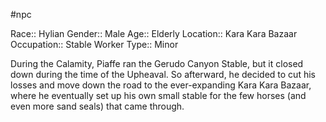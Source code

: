 #npc 

Race:: Hylian
Gender:: Male
Age:: Elderly
Location:: Kara Kara Bazaar
Occupation:: Stable Worker
Type:: Minor

During the Calamity, Piaffe ran the Gerudo Canyon Stable, but it closed down during the time of the Upheaval. So afterward, he decided to cut his losses and move down the road to the ever-expanding Kara Kara Bazaar, where he eventually set up his own small stable for the few horses (and even more sand seals) that came through.
